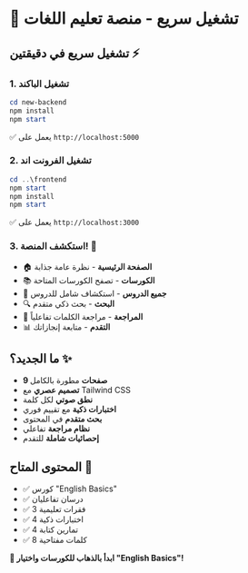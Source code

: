# 🚀 تشغيل سريع - منصة تعليم اللغات

## تشغيل سريع في دقيقتين ⚡

### 1. تشغيل الباكند
```powershell
cd new-backend
npm install
npm start
```
✅ يعمل على `http://localhost:5000`

### 2. تشغيل الفرونت اند  
```powershell
cd ..\frontend
npm start
npm install  
npm start
```
✅ يعمل على `http://localhost:3000`

### 3. استكشف المنصة! 🎉
- 🏠 **الصفحة الرئيسية** - نظرة عامة جذابة
- 📚 **الكورسات** - تصفح الكورسات المتاحة
- 📝 **جميع الدروس** - استكشاف شامل للدروس
- 🔍 **البحث** - بحث ذكي متقدم
- 📖 **المراجعة** - مراجعة الكلمات تفاعلياً
- 📊 **التقدم** - متابعة إنجازاتك

## ما الجديد؟ ✨
- **9 صفحات** مطورة بالكامل
- **تصميم عصري** مع Tailwind CSS
- **نطق صوتي** لكل كلمة
- **اختبارات ذكية** مع تقييم فوري
- **بحث متقدم** في المحتوى
- **نظام مراجعة** تفاعلي
- **إحصائيات شاملة** للتقدم

## المحتوى المتاح 📖
- ✅ كورس "English Basics"
- ✅ درسان تفاعليان
- ✅ 3 فقرات تعليمية
- ✅ 4 اختبارات ذكية  
- ✅ 4 تمارين كتابة
- ✅ 8 كلمات مفتاحية

**🎯 ابدأ بالذهاب للكورسات واختيار "English Basics"!**